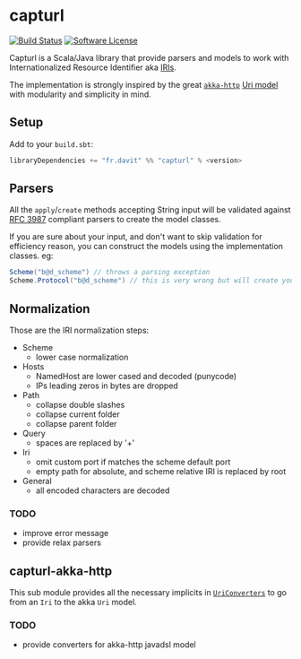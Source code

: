 # capturl

[![Build Status](https://travis-ci.org/RustedBones/capturl.svg?branch=master)](https://travis-ci.org/RustedBones/capturl)
[![Software License](https://img.shields.io/badge/license-Apache%202-brightgreen.svg?style=flat)](LICENSE)

Capturl is a Scala/Java library that provide parsers and models to work with Internationalized Resource Identifier aka 
[IRIs](https://en.wikipedia.org/wiki/Internationalized_Resource_Identifier).

The implementation is strongly inspired by the great [`akka-http`](https://github.com/akka/akka-http) 
[Uri model](https://doc.akka.io/docs/akka-http/current/common/uri-model.html) with modularity and simplicity in mind.


## Setup

Add to your `build.sbt`:

```scala
libraryDependencies += "fr.davit" %% "capturl" % <version>
```

## Parsers

All the `apply`/`create` methods accepting String input will be validated against 
[RFC 3987](https://tools.ietf.org/rfc/rfc3987.txt) compliant parsers to create the model classes.

If you are sure about your input, and don't want to skip validation for efficiency reason, you can construct the models
using the implementation classes. eg:

```scala
Scheme("b@d_scheme") // throws a parsing exception
Scheme.Protocol("b@d_scheme") // this is very wrong but will create your scheme
```

## Normalization

Those are the IRI normalization steps:

- Scheme
    - lower case normalization
- Hosts
    - NamedHost are lower cased and decoded (punycode)
    - IPs leading zeros in bytes are dropped
- Path
    - collapse double slashes
    - collapse current folder
    - collapse parent folder
- Query
    - spaces are replaced by '+'
- Iri
    - omit custom port if matches the scheme default port
    - empty path for absolute, and scheme relative IRI is replaced by root
- General
    - all encoded characters are decoded

### TODO

- improve error message
- provide relax parsers


## capturl-akka-http

This sub module provides all the necessary implicits in [`UriConverters`](/src/main/scala/fr/davit/capturl/akka/http/UriConverters.scala) 
to go from an `Iri` to the akka `Uri` model.

### TODO

- provide converters for akka-http javadsl model

